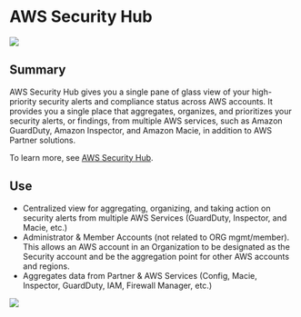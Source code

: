 # AWS Security Hub

![](https://explore.skillbuilder.aws/files/a/w/aws_prod1_docebosaas_com/1721149200/GkyF8Mg8z4_WVdL503GbNw/tincan/1795780_1704469401_o_1hjd4l7tc11hedc913i09dklbhj_zip/assets/dA3Uzdz-19zHr9rb_en5R1EEtYZ_R6QNd.png)

## Summary

AWS Security Hub gives you a single pane of glass view of your high-priority security alerts and compliance status across AWS accounts. It provides you a single place that aggregates, organizes, and prioritizes your security alerts, or findings, from multiple AWS services, such as Amazon GuardDuty, Amazon Inspector, and Amazon Macie, in addition to AWS Partner solutions.

To learn more, see [AWS Security Hub](https://aws.amazon.com/security-hub/).

## Use

- Centralized view for aggregating, organizing, and taking action on security alerts from multiple AWS Services (GuardDuty, Inspector, and Macie, etc.)
- Administrator & Member Accounts (not related to ORG mgmt/member). This allows an AWS account in an Organization to be designated as the Security account and be the aggregation point for other AWS accounts and regions.
- Aggregates data from Partner & AWS Services (Config, Macie, Inspector, GuardDuty, IAM, Firewall Manager, etc.) 

![](https://d1.awsstatic.com/Digital%20Marketing/House/Hero/products/Security%20Hub/Product-Page-Diagram_AWS-Security-Hub%402x.7e7c0483e9ce1507af2e9214247a1825a27d6bde.png)
